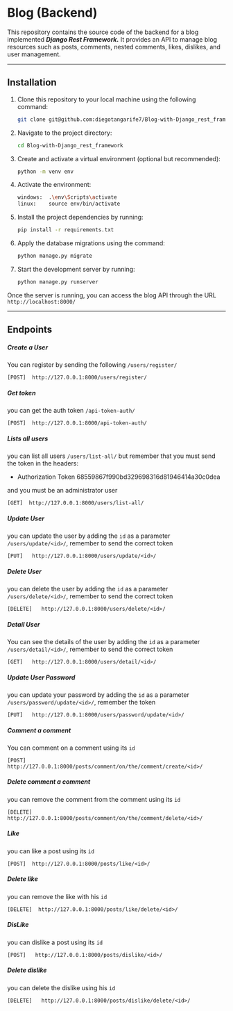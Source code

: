 # Blog (Backend)

This repository contains the source code of the backend for a blog implemented ***Django Rest Framework.*** It provides an API to manage blog resources such as posts, comments, nested comments, likes, dislikes, and user management.

---------------

## Installation

1. Clone this repository to your local machine using the following command: 
    ```bash
    git clone git@github.com:diegotangarife7/Blog-with-Django_rest_framework.git
    ```
2. Navigate to the project directory:
    ```bash
    cd Blog-with-Django_rest_framework
    ```
3. Create and activate a virtual environment (optional but recommended): 
    ```bash
    python -m venv env
    ```
4. Activate the environment:
    ```bash
    windows:  .\env\Scripts\activate 
    linux:    source env/bin/activate
    ```
5. Install the project dependencies by running:
    ```bash
    pip install -r requirements.txt
    ```
6. Apply the database migrations using the command:
    ```bash
    python manage.py migrate
    ```
7. Start the development server by running:
    ```bash
    python manage.py runserver
    ```

Once the server is running, you can access the blog API through the URL `http://localhost:8000/`

---------------

## Endpoints 


##### Create a User

You can register by sending the following `/users/register/`
```
[POST]  http://127.0.0.1:8000/users/register/
```

##### Get token
you can get the auth token `/api-token-auth/`
```
[POST]  http://127.0.0.1:8000/api-token-auth/
```

##### Lists all users
you can list all users `/users/list-all/` but remember that you must send the token in the headers:
- Authorization Token 68559867f990bd329698316d81946414a30c0dea 

and you must be an administrator user
```
[GET]  http://127.0.0.1:8000/users/list-all/
```

##### Update User
you can update the user by adding the `id` as a parameter `/users/update/<id>/`, remember to send the correct token
```
[PUT]   http://127.0.0.1:8000/users/update/<id>/
```

##### Delete User
you can delete the user by adding the `id` as a parameter `/users/delete/<id>/`, remember to send the correct token
```
[DELETE]   http://127.0.0.1:8000/users/delete/<id>/
```

##### Detail User
You can see the details of the user by adding the `id` as a parameter `/users/detail/<id>/`, remember to send the correct token
```
[GET]   http://127.0.0.1:8000/users/detail/<id>/
```

##### Update User Password
you can update your password by adding the `id` as a parameter `/users/password/update/<id>/`, remember the token
```
[PUT]   http://127.0.0.1:8000/users/password/update/<id>/
```

##### Comment a comment
You can comment on a comment using its `id`
```
[POST]  http://127.0.0.1:8000/posts/comment/on/the/comment/create/<id>/
```

##### Delete comment a comment
you can remove the comment from the comment using its `id`
```
[DELETE]  http://127.0.0.1:8000/posts/comment/on/the/comment/delete/<id>/
```




##### Like
you can like a post using its `id`
```
[POST]  http://127.0.0.1:8000/posts/like/<id>/
```

##### Delete like
you can remove the like with his `id`
```
[DELETE]  http://127.0.0.1:8000/posts/like/delete/<id>/
```



##### DisLike
you can dislike a post using its `id`
```
[POST]   http://127.0.0.1:8000/posts/dislike/<id>/
```

##### Delete dislike
you can delete the dislike using his `id`
```
[DELETE]   http://127.0.0.1:8000/posts/dislike/delete/<id>/
```